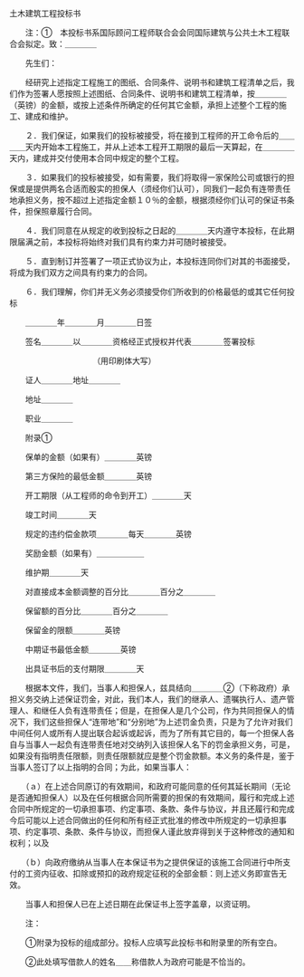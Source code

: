 



土木建筑工程投标书



 

　　注：①　本投标书系国际顾问工程师联合会会同国际建筑与公共土木工程联合会拟定。致：＿＿＿＿

　　先生们：

　　经研究上述指定工程施工的图纸、合同条件、说明书和建筑工程清单之后，我们作为签署人愿按照上述图纸、合同条件、说明书和建筑工程清单，按＿＿＿＿（英镑）的金额，或按上述条件所确定的任何其它金额，承担上述整个工程的施工、建成和维护。

　　２．我们保证，如果我们的投标被接受，将在接到工程师的开工命令后的＿＿＿＿天内开始本工程施工，并从上述本工程开工期限的最后一天算起，在＿＿＿＿天内，建成并交付使用本合同中规定的整个工程。

　　３．如果我们的投标被接受，如有需要，我们将取得一家保险公司或银行的担保或是提供两名合适而殷实的担保人（须经你们认可），同我们一起负有连带责任地承担义务，按不超过上述指定金额１０％的金额，根据须经你们认可的保证书条件，担保照章履行合同。

　　４．我们同意在从规定的收到投标之日起的＿＿＿＿天内遵守本投标，在此期限届满之前，本投标将始终对我们具有约束力并可随时被接受。

　　５．直到制订并签署了一项正式协议为止，本投标连同你们对其的书面接受，将成为我们双方之间具有约束力的合同。

　　６．我们理解，你们并无义务必须接受你们所收到的价格最低的或其它任何投标

　　＿＿＿＿年＿＿＿＿月＿＿＿＿日签

　　签名＿＿＿＿以＿＿＿＿资格经正式授权并代表＿＿＿＿签署投标

　　　　　　　　　　　（用印刷体大写）

　　证人＿＿＿＿地址＿＿＿＿

　　地址＿＿＿＿

　　职业＿＿＿＿　　　　　　　　　　　　　　　　 

　　附录①　　

　　保单的金额（如果有）＿＿＿＿英镑

　　第三方保险的最低金额＿＿＿＿英镑

　　开工期限（从工程师的命令到开工）＿＿＿＿天

　　竣工时间＿＿＿＿天

　　规定的违约偿金款项＿＿＿＿每天＿＿＿＿英镑

　　奖励金额（如果有）＿＿＿＿＿＿

　　维护期＿＿＿＿天

　　对直接成本金额调整的百分比＿＿＿＿百分之＿＿＿＿

　　保留额的百分比＿＿＿＿百分之＿＿＿＿

　　保留金的限额＿＿＿＿英镑

　　中期证书最低金额＿＿＿＿英镑

　　出具证书后的支付期限＿＿＿＿天

　　根据本文件，我们，当事人和担保人，兹具结向＿＿＿＿②（下称政府）承担义务交纳上述保证罚金，对此，我们本人，我们的继承人、遗嘱执行人、遗产管理人、和继任人负有连带责任；但是，在担保人是几个公司，作为共同担保人的情况下，我们这些担保人“连带地”和“分别地”为上述罚金负责，只是为了允许对我们中间任何人或所有人提出联合起诉或起诉，而为了所有其它目的，每一个担保人各自与当事人一起负有连带责任地对交纳列入该担保人名下的罚金承担义务，可是，如果没有指明责任限额，则责任限额就应是整个罚金款额。本义务的条件是，鉴于当事人签订了以上指明的合同；为此，如果当事人：

　　（ａ）在上述合同原订的有效期间，和政府可能同意的任何其延长期间（无论是否通知担保人）以及在任何根据合同所需要的担保的有效期间，履行和完成上述合同中所规定的一切承担事项、约定事项、条款、条件与协议，并且还履行和完成今后可能以上述合同做出的任何和所有经正式批准的修改中所规定的一切承担事项、约定事项、条款、条件与协议，而担保人谨此放弃得到关于这种修改的通知和权利；以及

　　（ｂ）向政府缴纳从当事人在本保证书为之提供保证的该施工合同进行中所支付的工资内征收、扣除或预扣的政府规定征税的全部金额：则上述义务即宣告无效。

　　当事人和担保人已在上述日期在此保证书上签字盖章，以资证明。

　　注：

　　①附录为投标的组成部分。投标人应填写此投标书和附录里的所有空白。

　　②此处填写借款人的姓名＿＿称借款人为政府可能是不恰当的。